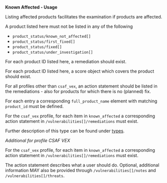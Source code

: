 **Known Affected - Usage**

Listing affected products facilitates the examination if products are affected.

A product listed here must not be listed in any of the following

* `product_status/known_not_affected[]`
* `product_status/first_fixed[]`
* `product_status/fixed[]`
* `product_status/under_investigation[]`

For each product ID listed here, a remediation should exist.

For each product ID listed here, a score object which covers the product should exist.

For all profiles other than `csaf_vex`, an action statement should be listed in the remediations - also for products for which there is no (planned) fix.

For each entry a corresponding `full_product_name` element with matching `product_id` must be defined.

For the `csaf_vex` profile, for each item in `known_affected` a corresponding action statement in `/vulnerabilities[]/remediations` must exist.

Further description of this type can be found under [types](types/products-usage.en.md).

_Additional for profile CSAF VEX_

For the `csaf_vex` profile, for each item in `known_affected` a corresponding action statement in `/vulnerabilities[]/remediations` must exist.

The action statement describes what a user should do.
Optional, additional information MAY also be provided through `/vulnerabilities[]/notes` and `/vulnerabilities[]/threats`.
